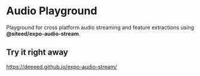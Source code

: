 # Audio Playground

Playground for cross platform audio streaming and feature extractions using **@siteed/expo-audio-stream**.

## Try it right away

https://deeeed.github.io/expo-audio-stream/
